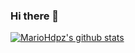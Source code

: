 ### Hi there 👋

<!--
**MarioHdpz/MarioHdpz** is a ✨ _special_ ✨ repository because its `README.md` (this file) appears on your GitHub profile.

Here are some ideas to get you started:

- 🔭 I’m currently working on ...
- 🌱 I’m currently learning ...
- 👯 I’m looking to collaborate on ...
- 🤔 I’m looking for help with ...
- 💬 Ask me about ...
- 📫 How to reach me: ...
- 😄 Pronouns: ...
- ⚡ Fun fact: ...
-->

[![MarioHdpz's github stats](https://github-readme-stats.vercel.app/api?username=MarioHdpz&count_private=true&show_icons=true)](https://github.com/MarioHdpz)
